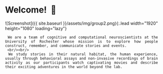 # Welcome! &#8205; &#127752;

![Screenshot]({{ site.baseurl }}/assets/img/group2.png){:.lead width="1920" height="1080" loading="lazy"}

<div style="text-align: justify">

     We are a team of cognitive and computational neuroscientists at the University of Rochester whose mission is to explore how people construct, remember, and communicate stories and events.
     <br/><br/>
     We study stories in their natural habitat, the human experience, usually through behavioral assays and non-invasive recordings of brain activity as our participants watch captivating movies and describe their exciting adventures in the world beyond the lab.

</div>
